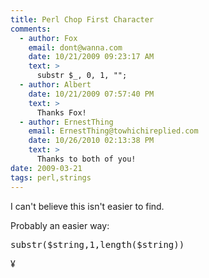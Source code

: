 ```yaml
---
title: Perl Chop First Character
comments:
  - author: Fox
    email: dont@wanna.com
    date: 10/21/2009 09:23:17 AM
    text: >
      substr $_, 0, 1, "";
  - author: Albert
    date: 10/21/2009 07:57:40 PM
    text: >
      Thanks Fox!
  - author: ErnestThing
    email: ErnestThing@towhichireplied.com
    date: 10/26/2010 02:13:38 PM
    text: >
      Thanks to both of you!
date: 2009-03-21
tags: perl,strings
---
```

I can't believe this isn't easier to find.

Probably an easier way:

<pre class="sh_perl">substr($string,1,length($string))</pre>

¥

